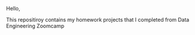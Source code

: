 Hello,

This repositiroy contains my homework projects that I completed from Data Engineering Zoomcamp

